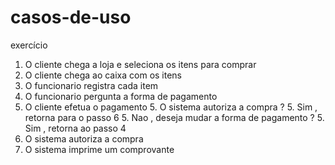 # casos-de-uso
exercício 
 1. O cliente chega a loja e seleciona os itens para comprar
 2. O cliente chega ao caixa com os itens 
 3. O funcionario registra cada item 
 4. O funcionario pergunta a forma de pagamento
 5. O cliente efetua o pagamento 
    5. O sistema autoriza a compra ?
    5. Sim , retorna para o passo 6
    5. Nao , deseja mudar a forma de pagamento ?
    5. Sim , retorna ao passo 4
 6. O sistema autoriza a compra
 7. O sistema imprime um comprovante       
